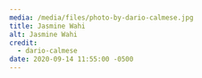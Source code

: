 ```yaml
---
media: /media/files/photo-by-dario-calmese.jpg
title: Jasmine Wahi
alt: Jasmine Wahi
credit:
  - dario-calmese
date: 2020-09-14 11:55:00 -0500
---
```

